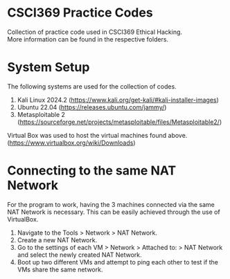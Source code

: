 # CSCI369 Practice Codes
Collection of practice code used in CSCI369 Ethical Hacking. <br>
More information can be found in the respective folders.

# System Setup
The following systems are used for the collection of codes.
1. Kali Linux 2024.2 (https://www.kali.org/get-kali/#kali-installer-images)
2. Ubuntu 22.04 (https://releases.ubuntu.com/jammy/)
3. Metasploitable 2 (https://sourceforge.net/projects/metasploitable/files/Metasploitable2/)

Virtual Box was used to host the virtual machines found above.
<br>(https://www.virtualbox.org/wiki/Downloads)

# Connecting to the same NAT Network
For the program to work, having the 3 machines connected via the same NAT Network is necessary. This can be easily achieved through the use of VirtualBox.
1. Navigate to the Tools > Network > NAT Network.
2. Create a new NAT Network.
3. Go to the settings of each VM > Network > Attached to: > NAT Network and select the newly created NAT Network.
4. Boot up two different VMs and attempt to ping each other to test if the VMs share the same network.
